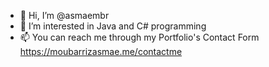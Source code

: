- 👋 Hi, I’m @asmaembr
- 👀 I’m interested in Java and C# programming
- 📫 You can reach me through my Portfolio's Contact Form  https://moubarrizasmae.me/contactme 

<!---
asmaembr/asmaembr is a ✨ special ✨ repository because its `README.md` (this file) appears on your GitHub profile.
You can click the Preview link to take a look at your changes.
--->

